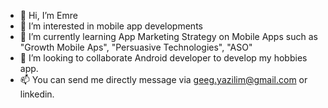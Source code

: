 - 👋 Hi, I’m Emre
- 👀 I’m interested in mobile app developments
- 🌱 I’m currently learning App Marketing Strategy on Mobile Apps such as "Growth Mobile Aps", "Persuasive Technologies", "ASO"
- 💞️ I’m looking to collaborate Android developer to develop my hobbies app.
- 📫 You can send me directly message via geeg.yazilim@gmail.com or linkedin.

<!---
emre-g07/emre-g07 is a ✨ special ✨ repository because its `README.md` (this file) appears on your GitHub profile.
You can click the Preview link to take a look at your changes.
--->
